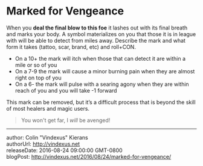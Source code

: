 # Marked for Vengeance

When you **deal the final blow to this foe** it lashes out with its final breath and marks your body. A symbol materializes on you that those it is in league with will be able to detect from miles away. Describe the mark and what form it takes (tattoo, scar, brand, etc) and roll+CON.

 - On a 10+ the mark will itch when those that can detect it are within a mile or so of you
 - On a 7-9 the mark will cause a minor burning pain when they are almost right on top of you
 - On a 6- the mark will pulse with a searing agony when they are within reach of you and you will take -1 forward

This mark can be removed, but it’s a difficult process that is beyond the skill of most healers and magic users.

>You won't get far, I *will* be avenged!

---
author: Colin "Vindexus" Kierans  
authorUrl: http://vindexus.net  
releaseDate: 2016-08-24 09:00:00 GMT-0800  
blogPost: http://vindexus.net/2016/08/24/marked-for-vengeance/